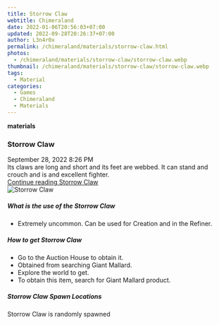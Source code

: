 ```yaml
---
title: Storrow Claw
webtitle: Chimeraland
date: 2022-01-06T20:56:03+07:00
updated: 2022-09-28T20:26:37+07:00
author: L3n4r0x
permalink: /chimeraland/materials/storrow-claw.html
photos:
  - /chimeraland/materials/storrow-claw/storrow-claw.webp
thumbnail: /chimeraland/materials/storrow-claw/storrow-claw.webp
tags:
  - Material
categories:
  - Games
  - Chimeraland
  - Materials
---
```


<section id="bootstrap-wrapper">
  <link
    rel="stylesheet"
    href="https://cdn.statically.io/gh/dimaslanjaka/Web-Manajemen/40ac3225/css/bootstrap-4.5-wrapper.css"
  />
  <div
    class="row g-0 border rounded overflow-hidden flex-md-row mb-4 shadow-sm position-relative"
  >
    <div class="col p-4 d-flex flex-column position-static">
      <strong class="d-inline-block mb-2 text-success">materials</strong>
      <h3 class="mb-0">Storrow Claw</h3>
      <div class="mb-1 text-muted">September 28, 2022 8:26 PM</div>
      <div class="mb-2 border p-1">
        Its claws are long and short and its feet are webbed. It can stand and
        crouch and is and excellent fighter.
      </div>
      <a href="#" class="stretched-link d-none"
        >Continue reading Storrow Claw</a
      >
    </div>
    <div class="col-auto d-none d-lg-block">
      <img
        src="/chimeraland/materials/storrow-claw/storrow-claw.webp"
        alt="Storrow Claw"
      />
    </div>
  </div>
  <div class="row">
    <div class="col-lg-6 col-12 mb-2">
      <div class="card">
        <div class="card-body">
          <h5 class="card-title">What is the use of the Storrow Claw</h5>
          <div class="card-text">
            <ul>
              <li>
                Extremely uncommon. Can be used for Creation and in the Refiner.
              </li>
            </ul>
          </div>
        </div>
      </div>
    </div>
    <div class="col-lg-6 col-12 mb-2">
      <div class="card">
        <div class="card-body">
          <h5 class="card-title">How to get Storrow Claw</h5>
          <div class="card-text">
            <ul>
              <li>Go to the Auction House to obtain it.</li>
              <li>Obtained from searching Giant Mallard.</li>
              <li>Explore the world to get.</li>
              <li>To obtain this item, search for Giant Mallard product.</li>
            </ul>
          </div>
        </div>
      </div>
    </div>
    <div class="col-12 mb-2">
      <h5>Storrow Claw Spawn Locations</h5>
      <p>Storrow Claw is randomly spawned</p>
    </div>
  </div>
</section>
